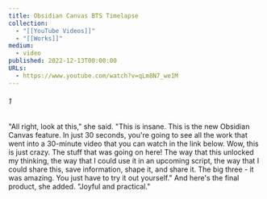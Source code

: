 ```yaml
---
title: Obsidian Canvas BTS Timelapse
collection:
  - "[[YouTube Videos]]"
  - "[[Works]]"
medium:
  - video
published: 2022-12-13T00:00:00
URLs:
  - https://www.youtube.com/watch?v=qLm8N7_we1M
---
```


###### 1

"All right, look at this," she said. "This is insane. This is the new Obsidian Canvas feature. In just 30 seconds, you're going to see all the work that went into a 30-minute video that you can watch in the link below. Wow, this is just crazy. The stuff that was going on here! The way that this unlocked my thinking, the way that I could use it in an upcoming script, the way that I could share this, save information, shape it, and share it. The big three - it was amazing. You just have to try it out yourself." And here's the final product, she added. "Joyful and practical."

